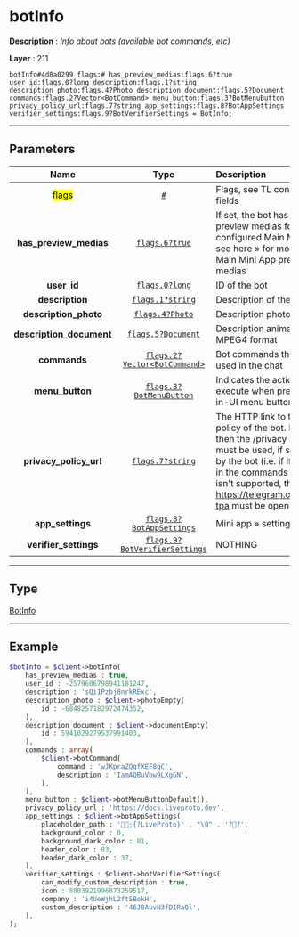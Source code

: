 # botInfo

**Description** : *Info about bots (available bot commands, etc)*

**Layer** : 211

```tl
botInfo#4d8a0299 flags:# has_preview_medias:flags.6?true user_id:flags.0?long description:flags.1?string description_photo:flags.4?Photo description_document:flags.5?Document commands:flags.2?Vector<BotCommand> menu_button:flags.3?BotMenuButton privacy_policy_url:flags.7?string app_settings:flags.8?BotAppSettings verifier_settings:flags.9?BotVerifierSettings = BotInfo;
```

---

## Parameters

| Name | Type | Description |
| :---: | :---: | :--- |
| <mark>flags</mark> | [`#`](type/#) | Flags, see TL conditional fields |
| **has_preview_medias** | [`flags.6?true`](type/true) | If set, the bot has some preview medias for the configured Main Mini App, see here » for more info on Main Mini App preview medias |
| **user_id** | [`flags.0?long`](type/long) | ID of the bot |
| **description** | [`flags.1?string`](type/string) | Description of the bot |
| **description_photo** | [`flags.4?Photo`](type/Photo) | Description photo |
| **description_document** | [`flags.5?Document`](type/Document) | Description animation in MPEG4 format |
| **commands** | [`flags.2?Vector<BotCommand>`](type/BotCommand) | Bot commands that can be used in the chat |
| **menu_button** | [`flags.3?BotMenuButton`](type/BotMenuButton) | Indicates the action to execute when pressing the in-UI menu button for bots |
| **privacy_policy_url** | [`flags.7?string`](type/string) | The HTTP link to the privacy policy of the bot. If not set, then the /privacy command must be used, if supported by the bot (i.e. if it's present in the commands vector). If it isn't supported, then https://telegram.org/privacy-tpa must be opened, instead |
| **app_settings** | [`flags.8?BotAppSettings`](type/BotAppSettings) | Mini app » settings |
| **verifier_settings** | [`flags.9?BotVerifierSettings`](type/BotVerifierSettings) | NOTHING |

---

## Type

[BotInfo](type/BotInfo)

---

## Example

```php
$botInfo = $client->botInfo(
	has_preview_medias : true,
	user_id : -2579606798941181247,
	description : 'sQi1Pzbj8nrkRExc',
	description_photo : $client->photoEmpty(
		id : -6848257182972474352,
	),
	description_document : $client->documentEmpty(
		id : 5941029279537991403,
	),
	commands : array(
		$client->botCommand(
			command : 'wJKpraZQgfXEF8qC',
			description : 'IamAQBuVbw9LXgGN',
		),
	),
	menu_button : $client->botMenuButtonDefault(),
	privacy_policy_url : 'https://docs.liveproto.dev',
	app_settings : $client->botAppSettings(
		placeholder_path : ';{?LiveProto}' . "\0" . '??',
		background_color : 0,
		background_dark_color : 81,
		header_color : 83,
		header_dark_color : 37,
	),
	verifier_settings : $client->botVerifierSettings(
		can_modify_custom_description : true,
		icon : 8803921996873259517,
		company : 'i4UeWjhL2ftSBokH',
		custom_description : '46J0AuvN3fDIRaQl',
	),
);
```
